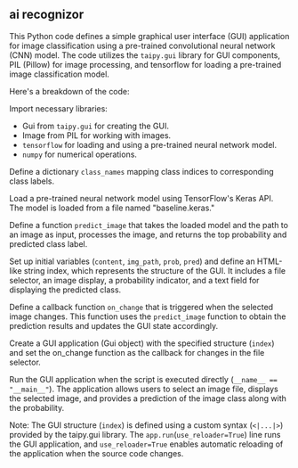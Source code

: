 ## ai recognizor

This Python code defines a simple graphical user interface (GUI) application for image classification using a pre-trained convolutional neural network (CNN) model. The code utilizes the `taipy.gui` library for GUI components, PIL (Pillow) for image processing, and tensorflow for loading a pre-trained image classification model.

Here's a breakdown of the code:

Import necessary libraries:
- Gui from `taipy.gui` for creating the GUI.
- Image from PIL for working with images.
- `tensorflow` for loading and using a pre-trained neural network model.
- `numpy` for numerical operations.

Define a dictionary `class_names` mapping class indices to corresponding class labels.

Load a pre-trained neural network model using TensorFlow's Keras API. The model is loaded from a file named "baseline.keras."

Define a function `predict_image` that takes the loaded model and the path to an image as input, processes the image, and returns the top probability and predicted class label.

Set up initial variables (`content`, `img_path`, `prob`, `pred`) and define an HTML-like string index, which represents the structure of the GUI. It includes a file selector, an image display, a probability indicator, and a text field for displaying the predicted class.

Define a callback function `on_change` that is triggered when the selected image changes. This function uses the `predict_image` function to obtain the prediction results and updates the GUI state accordingly.

Create a GUI application (Gui object) with the specified structure (`index`) and set the on_change function as the callback for changes in the file selector.

Run the GUI application when the script is executed directly (`__name__ == "__main__"`). The application allows users to select an image file, displays the selected image, and provides a prediction of the image class along with the probability.

Note: The GUI structure (`index`) is defined using a custom syntax (`<|...|>`) provided by the taipy.gui library. The `app.run`(`use_reloader=True`) line runs the GUI application, and `use_reloader=True` enables automatic reloading of the application when the source code changes.
